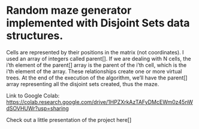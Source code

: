 # Random maze generator implemented with Disjoint Sets data structures.
Cells are represented by their positions in the matrix (not coordinates). 
I used an array of integers called parent[]. If we are dealing with N cells, the i’th element of the parent[] array is the parent of the i’th cell, which is the i’th element of the array. These relationships create one or more virtual trees.
At the end of the execution of the algorithm, we’ll have the parent[] array representing all the disjoint sets created, thus the maze.

Link to Google Colab: https://colab.research.google.com/drive/1HPZXrkAzTAFyDMcEWm0z45nWdSOVHUWr?usp=sharing

Check out a little presentation of the project here[]
